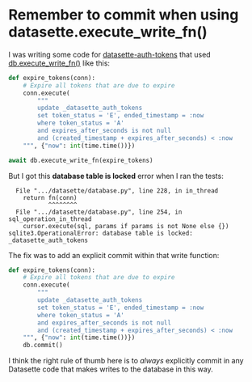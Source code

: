 # Remember to commit when using datasette.execute_write_fn()

I was writing some code for [datasette-auth-tokens](https://github.com/simonw/datasette-auth-tokens) that used [db.execute_write_fn()](https://docs.datasette.io/en/stable/internals.html#await-db-execute-write-fn-fn-block-true) like this:

```python
def expire_tokens(conn):
    # Expire all tokens that are due to expire
    conn.execute(
        """
        update _datasette_auth_tokens
        set token_status = 'E', ended_timestamp = :now
        where token_status = 'A'
        and expires_after_seconds is not null
        and (created_timestamp + expires_after_seconds) < :now
    """, {"now": int(time.time())})

await db.execute_write_fn(expire_tokens)
```
But I got this **database table is locked** error when I ran the tests:

```
  File ".../datasette/database.py", line 228, in in_thread
    return fn(conn)
           ^^^^^^^^
  File ".../datasette/database.py", line 254, in sql_operation_in_thread
    cursor.execute(sql, params if params is not None else {})
sqlite3.OperationalError: database table is locked: _datasette_auth_tokens
```

The fix was to add an explicit commit within that write function:
```python
def expire_tokens(conn):
    # Expire all tokens that are due to expire
    conn.execute(
        """
        update _datasette_auth_tokens
        set token_status = 'E', ended_timestamp = :now
        where token_status = 'A'
        and expires_after_seconds is not null
        and (created_timestamp + expires_after_seconds) < :now
    """, {"now": int(time.time())})
    db.commit()
```
I think the right rule of thumb here is to _always_ explicitly commit in any Datasette code that makes writes to the database in this way.
